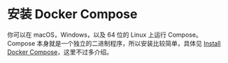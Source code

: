 # 安装 Docker Compose

你可以在 macOS，Windows，以及 64 位的 Linux 上运行 Compose。Compose 本身就是一个独立的二进制程序，所以安装比较简单，具体见 [Install Docker Compose](https://docs.docker.com/compose/install/)，这里不过多介绍。
